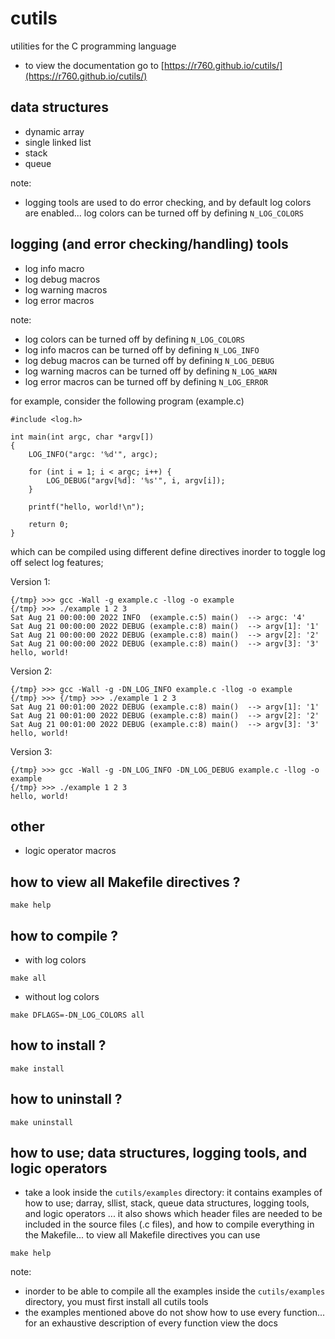 # cutils
utilities for the C programming language

- to view the documentation go to [https://r760.github.io/cutils/](https://r760.github.io/cutils/)

## data structures
- dynamic array
- single linked list
- stack
- queue

note:
- logging tools are used to do error checking, and by default log colors are enabled...
log colors can be turned off by defining `N_LOG_COLORS`

## logging (and error checking/handling) tools
- log info macro
- log debug macros
- log warning macros
- log error macros

note:
- log colors can be turned off by defining `N_LOG_COLORS`
- log info macros can be turned off by defining `N_LOG_INFO`
- log debug macros can be turned off by defining `N_LOG_DEBUG`
- log warning macros can be turned off by defining `N_LOG_WARN`
- log error macros can be turned off by defining `N_LOG_ERROR`

for example, consider the following program (example.c)
```
#include <log.h>

int main(int argc, char *argv[])
{
    LOG_INFO("argc: '%d'", argc);

    for (int i = 1; i < argc; i++) {
        LOG_DEBUG("argv[%d]: '%s'", i, argv[i]);
    }

    printf("hello, world!\n");

    return 0;
}
```
which can be compiled using different define directives inorder to toggle log off select log features;

Version 1:
```
{/tmp} >>> gcc -Wall -g example.c -llog -o example
{/tmp} >>> ./example 1 2 3
Sat Aug 21 00:00:00 2022 INFO  (example.c:5) main()  --> argc: '4'
Sat Aug 21 00:00:00 2022 DEBUG (example.c:8) main()  --> argv[1]: '1'
Sat Aug 21 00:00:00 2022 DEBUG (example.c:8) main()  --> argv[2]: '2'
Sat Aug 21 00:00:00 2022 DEBUG (example.c:8) main()  --> argv[3]: '3'
hello, world!
```
Version 2:
```
{/tmp} >>> gcc -Wall -g -DN_LOG_INFO example.c -llog -o example
{/tmp} >>> {/tmp} >>> ./example 1 2 3
Sat Aug 21 00:01:00 2022 DEBUG (example.c:8) main()  --> argv[1]: '1'
Sat Aug 21 00:01:00 2022 DEBUG (example.c:8) main()  --> argv[2]: '2'
Sat Aug 21 00:01:00 2022 DEBUG (example.c:8) main()  --> argv[3]: '3'
hello, world!
```
Version 3:
```
{/tmp} >>> gcc -Wall -g -DN_LOG_INFO -DN_LOG_DEBUG example.c -llog -o example
{/tmp} >>> ./example 1 2 3
hello, world!
```

## other
- logic operator macros

## how to view all Makefile directives ?
```
make help
```

## how to compile ?
- with log colors
```
make all
```
- without log colors
```
make DFLAGS=-DN_LOG_COLORS all
```

## how to install ?
```
make install
```

## how to uninstall ?
```
make uninstall
```

## how to use; data structures, logging tools, and logic operators
- take a look inside the `cutils/examples` directory: it contains examples of how to use;
darray, sllist, stack, queue data structures, logging tools, and logic operators ... it also shows
which header files are needed to be included in the source files (.c files), and how to compile
everything in the Makefile... to view all Makefile directives you can use
```
make help
```

note:
- inorder to be able to compile all the examples inside the `cutils/examples` directory, you must first install all cutils tools
- the examples mentioned above do not show how to use every function... for an exhaustive description
of every function view the docs
